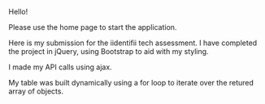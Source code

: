 Hello!

Please use the home page to start the application.

Here is my submission for the iidentifii tech assessment.
I have completed the project in jQuery, using Bootstrap to aid with my styling.

I made my API calls using ajax.

My table was built dynamically using a for loop to iterate over the retured array of objects.

